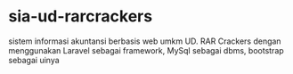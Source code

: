 # sia-ud-rarcrackers
sistem informasi akuntansi berbasis web umkm UD. RAR Crackers
dengan menggunakan Laravel sebagai framework, MySql sebagai dbms, bootstrap sebagai uinya
